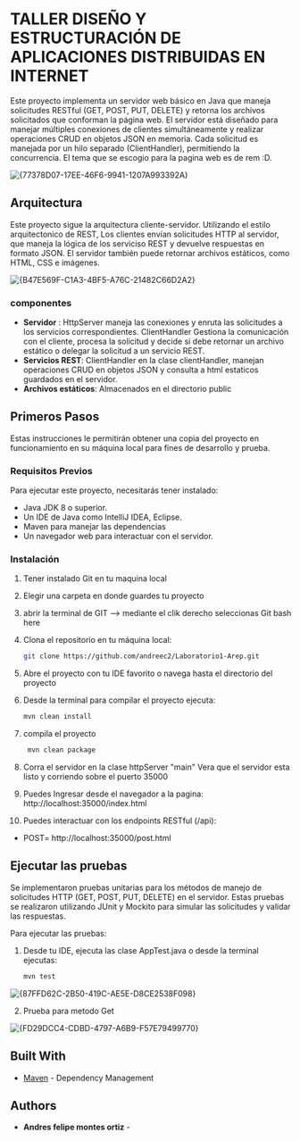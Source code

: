 # TALLER DISEÑO Y ESTRUCTURACIÓN DE APLICACIONES DISTRIBUIDAS EN INTERNET


Este proyecto implementa un servidor web básico en Java que maneja solicitudes RESTful (GET, POST, PUT, DELETE) y retorna los archivos solicitados que conforman la página web. El servidor está diseñado para manejar múltiples conexiones de clientes simultáneamente y realizar operaciones CRUD en objetos JSON en memoria. Cada solicitud es manejada por un hilo separado (ClientHandler), permitiendo la concurrencia. El tema que se escogio para la pagina web es de rem :D. 

![{77378D07-17EE-46F6-9941-1207A993392A}](https://github.com/user-attachments/assets/0d10e85d-2502-4756-9b86-7f727cf55d42)

## Arquitectura
Este proyecto sigue la arquitectura cliente-servidor. Utilizando el estilo arquitectonico de REST, Los clientes envían solicitudes HTTP al servidor, que maneja la lógica de los serviciso REST y devuelve respuestas en formato JSON. El servidor también puede retornar archivos estáticos, como HTML, CSS e imágenes. 

![{B47E569F-C1A3-4BF5-A76C-21482C66D2A2}](https://github.com/user-attachments/assets/bfae084e-bc1d-405c-b8b0-ccbab15e84da)

### componentes  
   - **Servidor** : HttpServer maneja las conexiones y enruta las solicitudes a los servicios correspondientes. ClientHandler Gestiona la comunicación con el cliente, procesa la solicitud y decide si debe retornar un archivo estático o delegar la solicitud a un servicio REST.
   - **Servicios REST**: ClientHandler en la clase clientHandler, manejan operaciones CRUD en objetos JSON y consulta a html estaticos guardados en el servidor.
   - **Archivos estáticos**: Almacenados en el directorio public

## Primeros Pasos
Estas instrucciones le permitirán obtener una copia del proyecto en funcionamiento en su máquina local para fines de desarrollo y prueba. 


### Requisitos Previos
Para ejecutar este proyecto, necesitarás tener instalado:

- Java JDK 8 o superior.
- Un IDE de Java como IntelliJ IDEA, Eclipse.
- Maven para manejar las dependencias 
- Un navegador web para interactuar con el servidor.

### Instalación 

1. Tener instalado Git en tu maquina local 
2. Elegir una carpeta en donde guardes tu proyecto
3. abrir la terminal de GIT --> mediante el clik derecho seleccionas Git bash here
4. Clona el repositorio en tu máquina local:
   ```bash
   git clone https://github.com/andreec2/Laboratorio1-Arep.git
   ```
5. Abre el proyecto con tu IDE favorito o navega hasta el directorio del proyecto 
6. Desde la terminal  para compilar el proyecto ejecuta:

   ```bash
   mvn clean install
   ```
7. compila el proyecto  

   ```bash
    mvn clean package
   ```
8. Corra el servidor en la clase httpServer "main"
   Vera que el servidor esta listo y corriendo sobre el puerto 35000
   
9. Puedes Ingresar desde el navegador a  la pagina:
    http://localhost:35000/index.html

10. Puedes interactuar con los endpoints RESTful (/api):
   - POST= http://localhost:35000/post.html

## Ejecutar las pruebas

Se implementaron pruebas unitarias para los métodos de manejo de solicitudes HTTP (GET, POST, PUT, DELETE) en el servidor. Estas pruebas se realizaron utilizando JUnit y Mockito para simular las solicitudes y validar las respuestas.

Para ejecutar las pruebas:  
1. Desde tu IDE, ejecuta las clase AppTest.java o desde la terminal ejecutas:
   ```bash
   mvn test
   ```
![{87FFD62C-2B50-419C-AE5E-D8CE2538F098}](https://github.com/user-attachments/assets/da9c1640-7dfa-44d5-b70d-bf02130bc98d)

2. Prueba para metodo Get

![{FD29DCC4-CDBD-4797-A6B9-F57E79499770}](https://github.com/user-attachments/assets/00d69ae9-c4e1-4088-9a6c-6093511a78e2)


## Built With
* [Maven](https://maven.apache.org/) - Dependency Management


## Authors

* **Andres felipe montes ortiz** - 

